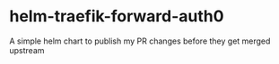 # helm-traefik-forward-auth0

A simple helm chart to publish my PR changes before they get merged upstream
